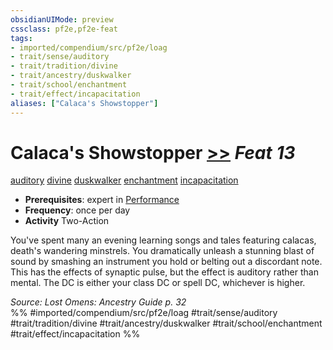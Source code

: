 ```yaml
---
obsidianUIMode: preview
cssclass: pf2e,pf2e-feat
tags:
- imported/compendium/src/pf2e/loag
- trait/sense/auditory
- trait/tradition/divine
- trait/ancestry/duskwalker
- trait/school/enchantment
- trait/effect/incapacitation
aliases: ["Calaca's Showstopper"]
---
```

# Calaca's Showstopper  [>>](chapter-9-playing-the-game.md#Actions "Two-Action") *Feat 13*  
[auditory](auditory.md)  [divine](divine.md)  [duskwalker](duskwalker-apg.md)  [enchantment](enchantment.md)  [incapacitation](incapacitation.md)  

- **Prerequisites**: expert in [Performance](../skills.md#Performance)
- **Frequency**: once per day
- **Activity** Two-Action

You've spent many an evening learning songs and tales featuring calacas, death's wandering minstrels. You dramatically unleash a stunning blast of sound by smashing an instrument you hold or belting out a discordant note. This has the effects of synaptic pulse, but the effect is auditory rather than mental. The DC is either your class DC or spell DC, whichever is higher.

*Source: Lost Omens: Ancestry Guide p. 32*  
%% #imported/compendium/src/pf2e/loag #trait/sense/auditory #trait/tradition/divine #trait/ancestry/duskwalker #trait/school/enchantment #trait/effect/incapacitation %%